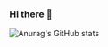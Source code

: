 ### Hi there 👋
![Anurag's GitHub stats](https://github-readme-stats.vercel.app/api?username=jin-wook-lee-96&theme=synthwave_icons=true)
<!--
**jin-wook-lee-96/jin-wook-lee-96** is a ✨ _special_ ✨ repository because its `README.md` (this file) appears on your GitHub profile.

Here are some ideas to get you started:

- 🔭 I’m currently working on ...
- 🌱 I’m currently learning ...
- 👯 I’m looking to collaborate on ...
- 🤔 I’m looking for help with ...
- 💬 Ask me about ...
- 📫 How to reach me: ...
- 😄 Pronouns: ...
- ⚡ Fun fact: ...
-->
